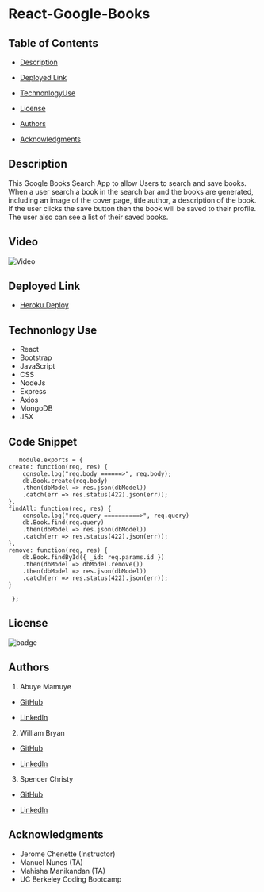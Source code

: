 # React-Google-Books

## Table of Contents

- [Description](#description)

- [Deployed Link](#deployed-link)

- [TechnonlogyUse](#Technonlogy-Use)

- [License](#license)

- [Authors](#Authors)

- [Acknowledgments](#Acknowledgments)

## Description

This Google Books Search App to allow Users to search and save books. When a user search a book in the search bar and the books are generated, including an image of the cover page, title author, a description of the book. If the user clicks the save button then the book will be saved to their profile. The user also can see a list of their saved books.

## Video

![Video](./client/public/Books.gif)

## Deployed Link

- [Heroku Deploy](https://react-googlebooksapi-search.herokuapp.com/)

## Technonlogy Use

- React
- Bootstrap
- JavaScript
- CSS
- NodeJs
- Express
- Axios
- MongoDB
- JSX

## Code Snippet

       module.exports = {
    create: function(req, res) {
        console.log("req.body ======>", req.body);
        db.Book.create(req.body)
        .then(dbModel => res.json(dbModel))
        .catch(err => res.status(422).json(err));
    },
    findAll: function(req, res) {
        console.log("req.query ==========>", req.query)
        db.Book.find(req.query)
        .then(dbModel => res.json(dbModel))
        .catch(err => res.status(422).json(err));
    },
    remove: function(req, res) {
        db.Book.findById({ _id: req.params.id })
        .then(dbModel => dbModel.remove())
        .then(dbModel => res.json(dbModel))
        .catch(err => res.status(422).json(err));
    }

     };

## License

![badge](https://shields.io/badge/license-MIT-green)

## Authors

1.  Abuye Mamuye

- [GitHub](https://github.com/AbuyeM1)

- [LinkedIn](https://www.linkedin.com/in/abuye-mamuye-5a49921b0/)

2.  William Bryan

- [GitHub](https://github.com/WeiLiBryan)

- [LinkedIn](https://www.linkedin.com/in/william-bryan-72730019a/)

3.  Spencer Christy

- [GitHub](https://github.com/spenrad)

- [LinkedIn](https://www.linkedin.com/in/spencer-christy/)

## Acknowledgments

- Jerome Chenette (Instructor)
- Manuel Nunes (TA)
- Mahisha Manikandan (TA)
- UC Berkeley Coding Bootcamp
